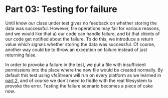 Part 03: Testing for failure
============================

Until know our class under test gives no feedback on whether storing the data
was successful. However, file operations may fail for various reasons, and we
would like that a) our code can handle failure, and b) that clients of our code
get notified about the failure. To do this, we introduce a return value which
signals whether storing the data was successful. Of course, another way could be
to throw an exception on failure instead of just returning false.

In order to provoke a failure in the test, we put a file with insufficient
permissions into the place where the new file would be created normally. By
default this test using vfsStream will run on every platform as we learned in
[part 2](https://github.com/mikey179/vfsStream-examples/tree/master/src/part02), and of course we don't need to fiddle with the real filesystem to provoke
the error. Testing the failure scenario becomes a piece of cake now.
